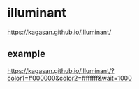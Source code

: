 # illuminant  
https://kagasan.github.io/illuminant/
## example  
https://kagasan.github.io/illuminant/?color1=#000000&color2=#ffffff&wait=1000
